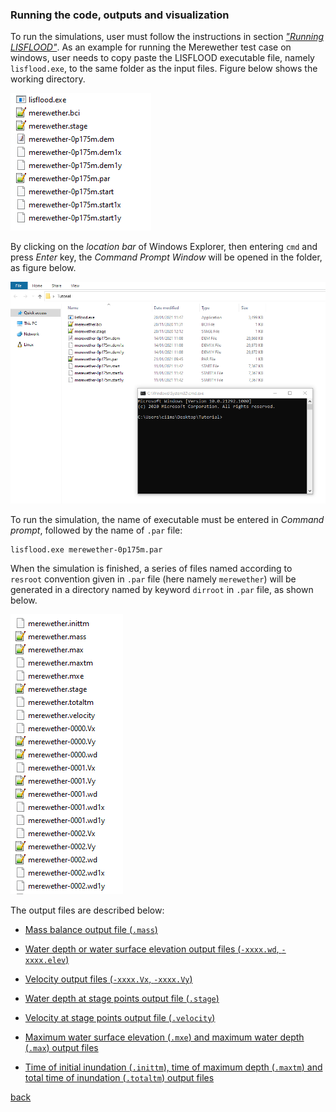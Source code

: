 ### Running the code, outputs and visualization

To run the simulations, user must follow the instructions in section [*"Running LISFLOOD"*](). As an example for running the Merewether test case on windows, user needs to copy paste the LISFLOOD executable file, namely `lisflood.exe`, to the same folder as the input files. Figure below shows the working directory.

![image](/Figures/mer12.png)

By clicking on the *location bar* of Windows Explorer, then entering `cmd` and press *Enter* key, the *Command Prompt Window* will be opened in the folder, as figure below.

![image](/Figures/mer13.png)

To run the simulation, the name of executable must be entered in *Command prompt*, followed by the name of `.par` file: 
```
lisflood.exe merewether-0p175m.par   
```

When the simulation is finished, a series of files named according to `resroot` convention given in `.par` file (here namely `merewether`) will be generated in a directory named by keyword `dirroot` in `.par` file, as shown below.

![image](/Figures/mer15.png)

The output files are described below:

- [Mass balance output file (`.mass`)](/Merewether3-1.md) 
  
- [Water depth or water surface elevation output files (`-xxxx.wd`, `-xxxx.elev`)](/Merewether3-2.md)

- [Velocity output files (`-xxxx.Vx`, `-xxxx.Vy`)](/Merewether3-3.md)

- [Water depth at stage points output file (`.stage`)](/Merewether3-4.md) 

- [Velocity at stage points output file (`.velocity`)](/Merewether3-5.md) 

- [Maximum water surface elevation (`.mxe`) and maximum water depth (`.max`) output files](/Merewether3-6.md)

- [Time of initial inundation (`.inittm`), time of maximum depth (`.maxtm`) and total time of inundation (`.totaltm`) output files]()



[back](/Merewether.md)
